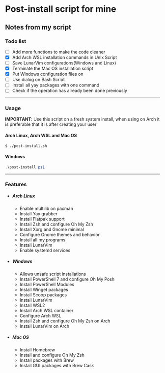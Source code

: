 # Post-install script for mine

## Notes from my script
### Todo list
- [ ] Add more functions to make the code cleaner
- [x] Add Arch WSL installation commands in Unix Script
- [ ] Save LunarVim configurations(Windows and Linux)
- [x] Terminate the Mac OS installation script
- [x] Put Windows configuration files on
- [ ] Use dialog on Bash Script
- [ ] Install all yay packages with one command
- [ ] Check if the operation has already been done previously
---
### Usage

**IMPORTANT**: Use this script on a fresh system install, when using on Arch it is preferable that it is after creating your user

#### Arch Linux, Arch WSL and Mac OS
```shell
$ ./post-install.sh
```

#### Windows
```powershell
.\post-install.ps1
```
---
### Features
- ##### Arch Linux
  - Enable multilib on pacman
  - Install Yay grabber
  - Install Flatpak support
  - Install Zsh and configure Oh My Zsh
  - Install Xorg and Gnome minimal
  - Configure Gnome themes and behavior
  - Install all my programs
  - Install LunarVim
  - Enable systemd services
- ##### Windows
  - Allows unsafe script installations
  - Install PowerShell 7 and configure Oh My Posh
  - Install PowerShell Modules
  - Install Winget packages
  - Install Scoop packages
  - Install LunarVim
  - Install WSL2
  - Install Arch WSL container
  - Configure Arch WSL
  - Install Zsh and configure Oh My Zsh on Arch
  - Install LunarVim on Arch
- ##### Mac OS
  - Install Homebrew
  - Install and configure Oh My Zsh
  - Install packages with Brew
  - Install GUI packages with Brew Cask

